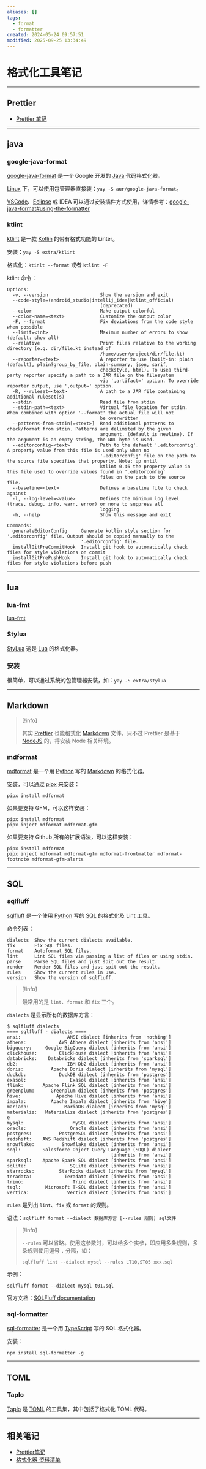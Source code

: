 ```yaml
---
aliases: []
tags:
  - format
  - formatter
created: 2024-05-24 09:57:51
modified: 2025-09-25 13:34:49
---
```


# 格式化工具笔记

---

## Prettier

* [Prettier 笔记](Prettier_Note.md)

---

## java

### google-java-format

[google-java-format](https://github.com/google/google-java-format) 是一个 Google 开发的 [Java](../Java/Java_Note.md) 代码格式化器。

[Linux](../Linux/Linux_Note.md) 下，可以使用包管理器直接装：`yay -S aur/google-java-format`。

[VSCode](../Editors/VSCode_Note.md)、[Eclipse](../Java/IDE/Java_IDE_Eclipse.md) 或 IDEA 可以通过安装插件方式使用，详情参考：[google-java-format#using-the-formatter](https://github.com/google/google-java-format#using-the-formatter)

### ktlint

[ktlint](https://github.com/pinterest/ktlint) 是一款 [Kotlin](../Java/Kotlin/Kotlin_Note.md) 的带有格式功能的 Linter。

安装：`yay -S extra/ktlint`

格式化：`ktinlt --format` 或者 `ktlint -F`

ktlint 命令：

```shell
Options:
  -v, --version                   Show the version and exit
  --code-style=(android_studio|intellij_idea|ktlint_official)
                                  (deprecated)
  --color                         Make output colorful
  --color-name=<text>             Customize the output color
  -F, --format                    Fix deviations from the code style when possible
  --limit=<int>                   Maximum number of errors to show (default: show all)
  --relative                      Print files relative to the working directory (e.g. dir/file.kt instead of
                                  /home/user/project/dir/file.kt)
  --reporter=<text>               A reporter to use (built-in: plain (default), plain?group_by_file, plain-summary, json, sarif,
                                  checkstyle, html). To usea third-party reporter specify a path to a JAR file on the filesystem
                                  via ',artifact=' option. To override reporter output, use ',output=' option.
  -R, --ruleset=<text>            A path to a JAR file containing additional ruleset(s)
  --stdin                         Read file from stdin
  --stdin-path=<text>             Virtual file location for stdin. When combined with option '--format' the actual file will not
                                  be overwritten
  --patterns-from-stdin[=<text>]  Read additional patterns to check/format from stdin. Patterns are delimited by the given
                                  argument. (default is newline). If the argument is an empty string, the NUL byte is used.
  --editorconfig=<text>           Path to the default '.editorconfig'. A property value from this file is used only when no
                                  '.editorconfig' file on the path to the source file specifies that property. Note: up until
                                  ktlint 0.46 the property value in this file used to override values found in '.editorconfig'
                                  files on the path to the source file.
  --baseline=<text>               Defines a baseline file to check against
  -l, --log-level=<value>         Defines the minimum log level (trace, debug, info, warn, error) or none to suppress all
                                  logging
  -h, --help                      Show this message and exit

Commands:
  generateEditorConfig     Generate kotlin style section for '.editorconfig' file. Output should be copied manually to the
                           '.editorconfig' file.
  installGitPreCommitHook  Install git hook to automatically check files for style violations on commit
  installGitPrePushHook    Install git hook to automatically check files for style violations before push
```

---

## lua

### lua-fmt

[lua-fmt](https://github.com/trixnz/lua-fmt)

### Stylua

[StyLua](https://github.com/JohnnyMorganz/StyLua) 这是 [Lua](../Lua/Lua_Note.md) 的格式化器。

### 安装

很简单，可以通过系统的包管理器安装，如：`yay -S extra/stylua`

---

## Markdown

> [!info] 
> 
> 其实 [Prettier](Prettier_Note.md) 也能格式化 [Markdown](../Markdown/Markdown_Note.md) 文件，只不过 Prettier 是基于 [NodeJS](../Node/NodeJS_Note.md) 的，得安装 Node 相关环境。

### mdformat

[mdformat](https://github.com/hukkin/mdformat) 是一个用 [Python](../Python/Python_Note.md) 写的 [Markdown](../Markdown/Markdown_Note.md) 的格式化器。

安装，可以通过 [pipx](../Python/Python_Note.md#python_pipx) 来安装：

```shell
pipx install mdformat
```

如果要支持 GFM，可以这样安装：

```shell
pipx install mdformat
pipx inject mdformat mdformat-gfm
```

如果要支持 Github 所有的扩展语法，可以这样安装：

```shell
pipx install mdformat
pipx inject mdformat mdformat-gfm mdformat-frontmatter mdformat-footnote mdformat-gfm-alerts
```

---

## SQL

### sqlfluff

[sqlfluff](https://github.com/sqlfluff/sqlfluff) 是一个使用 [Python](../Python/Python_Note.md) 写的 [SQL](../DataBase/SQL_Note.md) 的格式化及 Lint 工具。

命令列表：

```shell
dialects  Show the current dialects available.
fix       Fix SQL files.
format    Autoformat SQL files.
lint      Lint SQL files via passing a list of files or using stdin.
parse     Parse SQL files and just spit out the result.
render    Render SQL files and just spit out the result.
rules     Show the current rules in use.
version   Show the version of sqlfluff.
```

> [!info] 
> 
> 最常用的是 `lint`、`format` 和 `fix` 三个。

`dialects` 是显示所有的数据库方言：

```shell
$ sqlfluff dialects
==== sqlfluff - dialects ====
ansi:                 ANSI dialect [inherits from 'nothing']
athena:            AWS Athena dialect [inherits from 'ansi']
bigquery:     Google BigQuery dialect [inherits from 'ansi']
clickhouse:        ClickHouse dialect [inherits from 'ansi']
databricks:    Databricks dialect [inherits from 'sparksql']
db2:                  IBM Db2 dialect [inherits from 'ansi']
doris:          Apache Doris dialect [inherits from 'mysql']
duckdb:            DuckDB dialect [inherits from 'postgres']
exasol:                Exasol dialect [inherits from 'ansi']
flink:       Apache Flink SQL dialect [inherits from 'ansi']
greenplum:      Greenplum dialect [inherits from 'postgres']
hive:             Apache Hive dialect [inherits from 'ansi']
impala:         Apache Impala dialect [inherits from 'hive']
mariadb:             MariaDB dialect [inherits from 'mysql']
materializ:   Materialize dialect [inherits from 'postgres']
e                                                           
mysql:                  MySQL dialect [inherits from 'ansi']
oracle:                Oracle dialect [inherits from 'ansi']
postgres:          PostgreSQL dialect [inherits from 'ansi']
redshift:    AWS Redshift dialect [inherits from 'postgres']
snowflake:          Snowflake dialect [inherits from 'ansi']
soql:        Salesforce Object Query Language (SOQL) dialect
                                      [inherits from 'ansi']
sparksql:    Apache Spark SQL dialect [inherits from 'ansi']
sqlite:                SQLite dialect [inherits from 'ansi']
starrocks:         StarRocks dialect [inherits from 'mysql']
teradata:            Teradata dialect [inherits from 'ansi']
trino:                  Trino dialect [inherits from 'ansi']
tsql:         Microsoft T-SQL dialect [inherits from 'ansi']
vertica:              Vertica dialect [inherits from 'ansi']
```

`rules` 是列出 `lint`、`fix` 或 `format` 的规则。

语法：`sqlfluff format --dialect 数据库方言 [--rules 规则] sql文件`

> [!info] 
> 
> `--rules` 可以省略。使用这参数时，可以给多个实参，即应用多条规则，多条规则使用逗号 `,` 分隔，如：
> 
> ```shell
> sqlfluff lint --dialect mysql --rules LT10,ST05 xxx.sql
> ```

示例：

```shell
sqlfluff format --dialect mysql t01.sql
```

官方文档：[SQLFluff documentation](https://docs.sqlfluff.com/en/stable/)

### sql-formatter

[sql-formatter](https://github.com/sql-formatter-org/sql-formatter) 是一个用 [TypeScript](../JS/TypeScript/TypeScript_Note.md) 写的 SQL 格式化器。

安装：

```shell
npm install sql-formatter -g
```

---

## TOML

### Taplo

[Taplo](https://taplo.tamasfe.dev) 是 [TOML](../TOML/TOML_Note.md) 的工具集，其中包括了格式化 TOML 代码。

---

## 相关笔记

* [Prettier笔记](Prettier_Note.md)
* [格式化器 资料清单](Formatter_Material.md)
